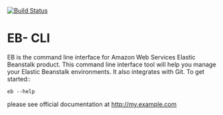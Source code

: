 [![Build Status](https://magnum.travis-ci.com/nhumrich/nicksEB.svg?token=Tp97fyAcyQ3Tx3oqH2Te&branch=master)](https://magnum.travis-ci.com/nhumrich/nicksEB)

EB- CLI
===========

EB is the command line interface for Amazon Web Services Elastic
Beanstalk product. This command line interface tool will help you
manage your Elastic Beanstalk environments. It also integrates
with Git. To get started::

    eb --help


please see official documentation at http://my.example.com
